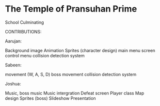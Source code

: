 # The Temple of Pransuhan Prime
 School Culminating


CONTRIBUTIONS: 

Aarujan: 

Background image
Animation
Sprites (character design)
main menu screen
control menu
collision detection system

Sabeen: 

movement (W, A, S, D)
boss movement
collision detection system

Joshua:

Music, boss music
Music intergration
Defeat screen
Player class
Map design
Sprites (boss)
Slideshow Presentation
